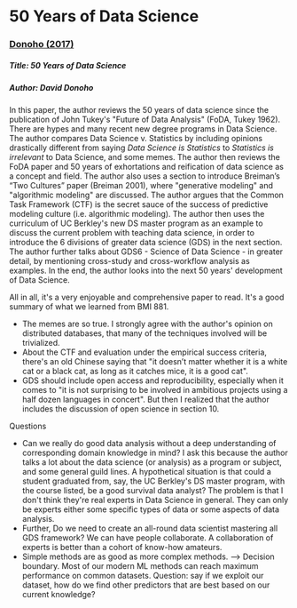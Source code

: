 # 50 Years of Data Science

### [Donoho (2017)](https://doi.org/10.1080/10618600.2017.1384734)

##### Title: 50 Years of Data Science

##### Author: David Donoho

In this paper, the author reviews the 50 years of data science since the publication of John Tukey's "Future of Data Analysis" (FoDA, Tukey 1962). There are hypes and many recent new degree programs in Data Science. The author compares Data Science v. Statistics by including opinions drastically different from saying *Data Science is Statistics* to *Statistics is irrelevant* to Data Science, and some memes. The author then reviews the FoDA paper and 50 years of exhortations and reification of data science as a concept and field. The author also uses a section to introduce Breiman’s “Two Cultures” paper (Breiman 2001), where "generative modeling" and "algorithmic modeling" are discussed. The author argues that the Common Task Framework (CTF) is the secret sauce of the success of predictive modeling culture (i.e. algorithmic modeling). The author then uses the curriculum of UC Berkley's new DS master program as an example to discuss the current problem with teaching data science, in order to introduce the 6 divisions of greater data science (GDS) in the next section. The author further talks about GDS6 - Science of Data Science - in greater detail, by mentioning cross-study and cross-workflow analysis as examples. In the end, the author looks into the next 50 years' development of Data Science. 

All in all, it's a very enjoyable and comprehensive paper to read. It's a good summary of what we learned from BMI 881.

* The memes are so true. I strongly agree with the author's opinion on distributed databases, that many of the techniques involved will be trivialized. 
* About the CTF and evaluation under the empirical success criteria, there's an old Chinese saying that "it doesn’t matter whether it is a white cat or a black cat, as long as it catches mice, it is a good cat". 
* GDS should include open access and reproducibility, especially when it comes to "it is not surprising to be involved in ambitious projects using a half dozen languages in concert". But then I realized that the author includes the discussion of open science in section 10. 

Questions

* Can we really do good data analysis without a deep understanding of corresponding domain knowledge in mind? I ask this because the author talks a lot about the data science (or analysis) as a program or subject, and some general guild lines. A hypothetical situation is that could a student graduated from, say, the UC Berkley's DS master program, with the course listed, be a good survival data analyst? The problem is that I don't think they're real experts in Data Science in general. They can only be experts either some specific types of data or some aspects of data analysis. 
* Further, Do we need to create an all-round data scientist mastering all GDS framework? We can have people collaborate. A collaboration of experts is better than a cohort of know-how amateurs.
* Simple methods are as good as more complex methods. --> Decision boundary. Most of our modern ML methods can reach maximum performance on common datasets. Question: say if we exploit our dataset, how do we find other predictors that are best based on our current knowledge?
